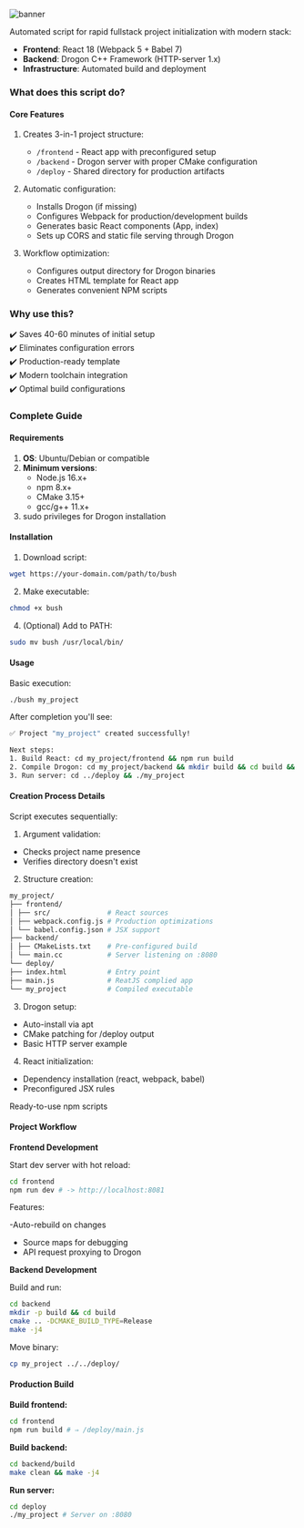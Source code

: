 ![banner](https://github.com/user-attachments/assets/3a55cba2-3988-4ab9-8093-857a17ffa455)

Automated script for rapid fullstack project initialization with modern stack:
- **Frontend**: React 18 (Webpack 5 + Babel 7)
- **Backend**: Drogon C++ Framework (HTTP-server 1.x)
- **Infrastructure**: Automated build and deployment

### What does this script do?

#### Core Features
1. Creates 3-in-1 project structure:
   - `/frontend` - React app with preconfigured setup
   - `/backend` - Drogon server with proper CMake configuration
   - `/deploy` - Shared directory for production artifacts

2. Automatic configuration:
   - Installs Drogon (if missing)
   - Configures Webpack for production/development builds
   - Generates basic React components (App, index)
   - Sets up CORS and static file serving through Drogon

3. Workflow optimization:
   - Configures output directory for Drogon binaries
   - Creates HTML template for React app
   - Generates convenient NPM scripts

### Why use this?

✔️ Saves 40-60 minutes of initial setup  
✔️ Eliminates configuration errors  
✔️ Production-ready template  
✔️ Modern toolchain integration  
✔️ Optimal build configurations

### Complete Guide

#### Requirements
1. **OS**: Ubuntu/Debian or compatible
2. **Minimum versions**:
   - Node.js 16.x+
   - npm 8.x+
   - CMake 3.15+
   - gcc/g++ 11.x+
3. sudo privileges for Drogon installation

#### Installation

1. Download script:

```bash
wget https://your-domain.com/path/to/bush
```

2. Make executable:
   
```bash
chmod +x bush
```

4. (Optional) Add to PATH:

```bash
sudo mv bush /usr/local/bin/
```
   
#### Usage

Basic execution:

```bash
./bush my_project
```

After completion you'll see:

```bash
✅ Project "my_project" created successfully!

Next steps:
1. Build React: cd my_project/frontend && npm run build
2. Compile Drogon: cd my_project/backend && mkdir build && cd build && cmake .. && make
3. Run server: cd ../deploy && ./my_project
```

#### Creation Process Details

Script executes sequentially:

1. Argument validation:

- Checks project name presence
- Verifies directory doesn't exist

2. Structure creation:
   
```bash
my_project/
├── frontend/
│ ├── src/              # React sources
│ ├── webpack.config.js # Production optimizations
│ └── babel.config.json # JSX support
├── backend/
│ ├── CMakeLists.txt    # Pre-configured build
│ └── main.cc           # Server listening on :8080
└── deploy/
├── index.html          # Entry point
├── main.js             # ReatJS complied app
└── my_project          # Compiled executable
```

3. Drogon setup:

- Auto-install via apt
- CMake patching for /deploy output
- Basic HTTP server example

4. React initialization:

- Dependency installation (react, webpack, babel)
- Preconfigured JSX rules

Ready-to-use npm scripts

#### Project Workflow

**Frontend Development**

Start dev server with hot reload:

```bash
cd frontend
npm run dev # -> http://localhost:8081
```

Features:

-Auto-rebuild on changes
- Source maps for debugging
- API request proxying to Drogon

**Backend Development**

Build and run:

```bash
cd backend
mkdir -p build && cd build
cmake .. -DCMAKE_BUILD_TYPE=Release
make -j4
```

Move binary:

```bash
cp my_project ../../deploy/
```

#### Production Build

**Build frontend:**

```bash
cd frontend
npm run build # ⇒ /deploy/main.js
```

**Build backend:**

```bash
cd backend/build
make clean && make -j4
```

**Run server:**

```bash
cd deploy
./my_project # Server on :8080
```
